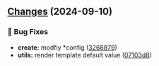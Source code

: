## [Changes](https://github.com/chnliquan/eljs/compare/v0.25.2...v0.26.0) (2024-09-10)


### 🐛 Bug Fixes

* **create:** modfiy *config ([3268879](https://github.com/chnliquan/eljs/commit/32688793b8daed4c809fec7a96105971730da456))
* **utils:** render template default value ([07103d8](https://github.com/chnliquan/eljs/commit/07103d85c103586bf19299fd551b1bae6dd440a0))



